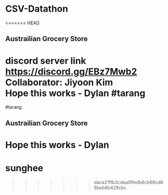 # CSV-Datathon
<<<<<<< HEAD

## Austrailian Grocery Store  
discord server link https://discord.gg/EBz7Mwb2
Collaborator: Jiyoon Kim  
Hope this works - Dylan
#tarang 
=======
#tarang
## Austrailian Grocery Store
# Hope this works - Dylan
# sunghee 
>>>>>>> daca21ffb3cdaa0ffedb6cb68cd86beb8b428cbc
